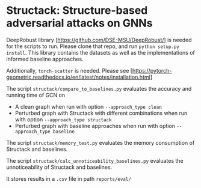 # Structack: Structure-based adversarial attacks on GNNs



DeepRobust library [https://github.com/DSE-MSU/DeepRobust/] is needed for the scripts to run.
Please clone that repo, and run `python setup.py install`.
This library contains the datasets as well as the implementations of informed baseline approaches.

Additionally, `torch-scatter` is needed. Please see [https://pytorch-geometric.readthedocs.io/en/latest/notes/installation.html]


The script `structack/compare_to_baselines.py` evaluates the accuracy and running time of GCN on
* A clean graph when run with option `--approach_type clean`
* Perturbed graph with Structack with different combinations when run with option `--approach_type structack`
* Perturbed graph with baseline approaches when run with option `--approach_type baseline`

The script `structack/memory_test.py` evaluates the memory consumption of Structack and baselines.

The script `structack/calc_unnoticeability_baselines.py` evaluates the unnoticeability of Structack and baselines.

It stores results in a `.csv` file in path `reports/eval/`
